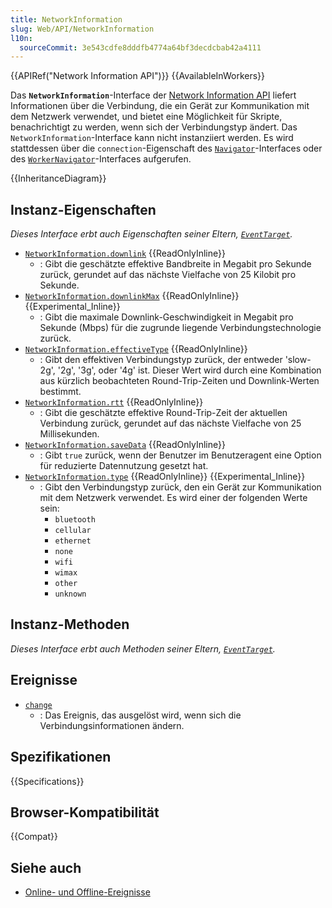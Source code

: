 ```yaml
---
title: NetworkInformation
slug: Web/API/NetworkInformation
l10n:
  sourceCommit: 3e543cdfe8dddfb4774a64bf3decdcbab42a4111
---
```


{{APIRef("Network Information API")}} {{AvailableInWorkers}}

Das **`NetworkInformation`**-Interface der [Network Information API](/de/docs/Web/API/Network_Information_API) liefert Informationen über die Verbindung, die ein Gerät zur Kommunikation mit dem Netzwerk verwendet, und bietet eine Möglichkeit für Skripte, benachrichtigt zu werden, wenn sich der Verbindungstyp ändert. Das `NetworkInformation`-Interface kann nicht instanziiert werden. Es wird stattdessen über die `connection`-Eigenschaft des [`Navigator`](/de/docs/Web/API/Navigator)-Interfaces oder des [`WorkerNavigator`](/de/docs/Web/API/WorkerNavigator)-Interfaces aufgerufen.

{{InheritanceDiagram}}

## Instanz-Eigenschaften

_Dieses Interface erbt auch Eigenschaften seiner Eltern, [`EventTarget`](/de/docs/Web/API/EventTarget)._

- [`NetworkInformation.downlink`](/de/docs/Web/API/NetworkInformation/downlink) {{ReadOnlyInline}}
  - : Gibt die geschätzte effektive Bandbreite in Megabit pro Sekunde zurück, gerundet auf das nächste Vielfache von 25 Kilobit pro Sekunde.
- [`NetworkInformation.downlinkMax`](/de/docs/Web/API/NetworkInformation/downlinkMax) {{ReadOnlyInline}} {{Experimental_Inline}}
  - : Gibt die maximale Downlink-Geschwindigkeit in Megabit pro Sekunde (Mbps) für die zugrunde liegende Verbindungstechnologie zurück.
- [`NetworkInformation.effectiveType`](/de/docs/Web/API/NetworkInformation/effectiveType) {{ReadOnlyInline}}
  - : Gibt den effektiven Verbindungstyp zurück, der entweder 'slow-2g', '2g', '3g', oder '4g' ist. Dieser Wert wird durch eine Kombination aus kürzlich beobachteten Round-Trip-Zeiten und Downlink-Werten bestimmt.
- [`NetworkInformation.rtt`](/de/docs/Web/API/NetworkInformation/rtt) {{ReadOnlyInline}}
  - : Gibt die geschätzte effektive Round-Trip-Zeit der aktuellen Verbindung zurück, gerundet auf das nächste Vielfache von 25 Millisekunden.
- [`NetworkInformation.saveData`](/de/docs/Web/API/NetworkInformation/saveData) {{ReadOnlyInline}}
  - : Gibt `true` zurück, wenn der Benutzer im Benutzeragent eine Option für reduzierte Datennutzung gesetzt hat.
- [`NetworkInformation.type`](/de/docs/Web/API/NetworkInformation/type) {{ReadOnlyInline}} {{Experimental_Inline}}
  - : Gibt den Verbindungstyp zurück, den ein Gerät zur Kommunikation mit dem Netzwerk verwendet. Es wird einer der folgenden Werte sein:
    - `bluetooth`
    - `cellular`
    - `ethernet`
    - `none`
    - `wifi`
    - `wimax`
    - `other`
    - `unknown`

## Instanz-Methoden

_Dieses Interface erbt auch Methoden seiner Eltern, [`EventTarget`](/de/docs/Web/API/EventTarget)._

## Ereignisse

- [`change`](/de/docs/Web/API/NetworkInformation/change_event)
  - : Das Ereignis, das ausgelöst wird, wenn sich die Verbindungsinformationen ändern.

## Spezifikationen

{{Specifications}}

## Browser-Kompatibilität

{{Compat}}

## Siehe auch

- [Online- und Offline-Ereignisse](/de/docs/Web/API/Navigator/onLine)
